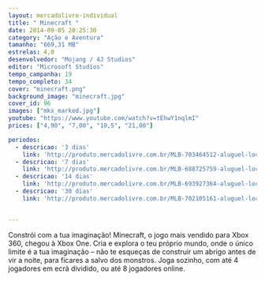 ```yaml
---
layout: mercadolivre-individual
title: " Minecraft "
date: 2014-09-05 20:25:30
category: "Ação e Aventura"
tamanho: "669,31 MB"
estrelas: 4,0
desenvolvedor: "Mojang / 4J Studios"
editor: "Microsoft Studios"
tempo_campanha: 19
tempo_completo: 34
cover: "minecraft.png"
background_image: "minecraft.jpg"
cover_id: 96
images: ["mkx_marked.jpg"]
youtube: "https://www.youtube.com/watch?v=tEhwY1nqlmI"
prices: ["4,90", "7,00", "10,5", "21,00"]

periodos:
  - descricao: '3 dias'
    link: 'http://produto.mercadolivre.com.br/MLB-703464512-aluguel-locaco-de-jogos-4-dias-xbox-one-midia-digital-_JM'
  - descricao: '7 dias'
    link: 'http://produto.mercadolivre.com.br/MLB-688725759-aluguel-locaco-de-jogos-xbox-one-midia-digital-_JM'
  - descricao: '14 dias'
    link: 'http://produto.mercadolivre.com.br/MLB-693927364-aluguel-locaco-de-jogos-xbox-one-midia-digital-_JM'
  - descricao: '30 dias'
    link: 'http://produto.mercadolivre.com.br/MLB-702105161-aluguel-locaco-de-jogos-xbox-one-midia-digital-_JM'


---
```


Constrói com a tua imaginação! Minecraft, o jogo mais vendido para Xbox 360, chegou à Xbox One. Cria e explora o teu próprio mundo, onde o único limite é a tua imaginação – não te esqueças de construir um abrigo antes de vir a noite, para ficares a salvo dos monstros. Joga sozinho, com até 4 jogadores em ecrã dividido, ou até 8 jogadores online.
